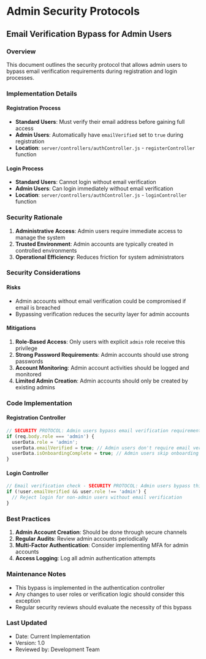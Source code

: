 # Admin Security Protocols

## Email Verification Bypass for Admin Users

### Overview
This document outlines the security protocol that allows admin users to bypass email verification requirements during registration and login processes.

### Implementation Details

#### Registration Process
- **Standard Users**: Must verify their email address before gaining full access
- **Admin Users**: Automatically have `emailVerified` set to `true` during registration
- **Location**: `server/controllers/authController.js` - `registerController` function

#### Login Process
- **Standard Users**: Cannot login without email verification
- **Admin Users**: Can login immediately without email verification
- **Location**: `server/controllers/authController.js` - `loginController` function

### Security Rationale

1. **Administrative Access**: Admin users require immediate access to manage the system
2. **Trusted Environment**: Admin accounts are typically created in controlled environments
3. **Operational Efficiency**: Reduces friction for system administrators

### Security Considerations

#### Risks
- Admin accounts without email verification could be compromised if email is breached
- Bypassing verification reduces the security layer for admin accounts

#### Mitigations
1. **Role-Based Access**: Only users with explicit `admin` role receive this privilege
2. **Strong Password Requirements**: Admin accounts should use strong passwords
3. **Account Monitoring**: Admin account activities should be logged and monitored
4. **Limited Admin Creation**: Admin accounts should only be created by existing admins

### Code Implementation

#### Registration Controller
```javascript
// SECURITY PROTOCOL: Admin users bypass email verification requirement
if (req.body.role === 'admin') {
  userData.role = 'admin';
  userData.emailVerified = true; // Admin users don't require email verification
  userData.isOnboardingComplete = true; // Admin users skip onboarding
}
```

#### Login Controller
```javascript
// Email verification check - SECURITY PROTOCOL: Admin users bypass this requirement
if (!user.emailVerified && user.role !== 'admin') {
  // Reject login for non-admin users without email verification
}
```

### Best Practices

1. **Admin Account Creation**: Should be done through secure channels
2. **Regular Audits**: Review admin accounts periodically
3. **Multi-Factor Authentication**: Consider implementing MFA for admin accounts
4. **Access Logging**: Log all admin authentication attempts

### Maintenance Notes

- This bypass is implemented in the authentication controller
- Any changes to user roles or verification logic should consider this exception
- Regular security reviews should evaluate the necessity of this bypass

### Last Updated
- Date: Current Implementation
- Version: 1.0
- Reviewed by: Development Team
